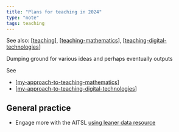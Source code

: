 ```yaml
---
title: "Plans for teaching in 2024"
type: "note"
tags: teaching
---
```


See also: [[teaching]], [[teaching-mathematics]], [[teaching-digital-technologies]]

Dumping ground for various ideas and perhaps eventually outputs

See 

- [[my-approach-to-teaching-mathematics]]
- [[my-approach-to-teaching-digital-technologies]]


## General practice

- Engage more with the AITSL [using leaner data resource](https://www.aitsl.edu.au/teach/improve-practice/practical-guides/using-learner-data)

[//begin]: # "Autogenerated link references for markdown compatibility"
[teaching]: ..%2Fteaching "Teaching"
[teaching-mathematics]: teaching-mathematics "Teaching Mathematics"
[teaching-digital-technologies]: ..%2FDigital_Technologies%2Fteaching-digital-technologies "Teaching Digital Technologies"
[my-approach-to-teaching-mathematics]: my-approach-to-teaching-mathematics "My approach to teaching mathematics"
[my-approach-to-teaching-digital-technologies]: my-approach-to-teaching-digital-technologies "My approach to teaching digital technologies"
[//end]: # "Autogenerated link references"